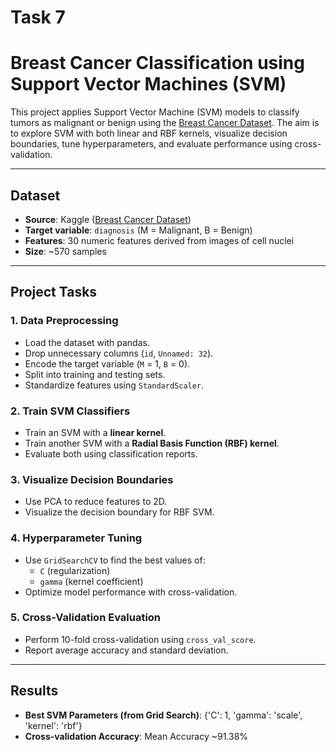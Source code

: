 # Task 7
# Breast Cancer Classification using Support Vector Machines (SVM)

This project applies Support Vector Machine (SVM) models to classify tumors as malignant or benign using the [Breast Cancer Dataset](https://www.kaggle.com/datasets/yasserh/breast-cancer-dataset). The aim is to explore SVM with both linear and RBF kernels, visualize decision boundaries, tune hyperparameters, and evaluate performance using cross-validation.

---

## Dataset

- **Source**: Kaggle ([Breast Cancer Dataset](https://www.kaggle.com/datasets/yasserh/breast-cancer-dataset))
- **Target variable**: `diagnosis` (M = Malignant, B = Benign)
- **Features**: 30 numeric features derived from images of cell nuclei
- **Size**: ~570 samples

---

## Project Tasks

### 1. Data Preprocessing
- Load the dataset with pandas.
- Drop unnecessary columns (`id`, `Unnamed: 32`).
- Encode the target variable (`M` = 1, `B` = 0).
- Split into training and testing sets.
- Standardize features using `StandardScaler`.

### 2. Train SVM Classifiers
- Train an SVM with a **linear kernel**.
- Train another SVM with a **Radial Basis Function (RBF) kernel**.
- Evaluate both using classification reports.

### 3. Visualize Decision Boundaries
- Use PCA to reduce features to 2D.
- Visualize the decision boundary for RBF SVM.

### 4. Hyperparameter Tuning
- Use `GridSearchCV` to find the best values of:
  - `C` (regularization)
  - `gamma` (kernel coefficient)
- Optimize model performance with cross-validation.

### 5. Cross-Validation Evaluation
- Perform 10-fold cross-validation using `cross_val_score`.
- Report average accuracy and standard deviation.

---

## Results

- **Best SVM Parameters (from Grid Search)**: {'C': 1, 'gamma': 'scale', 'kernel': 'rbf'}
- **Cross-validation Accuracy**: Mean Accuracy ~91.38%

